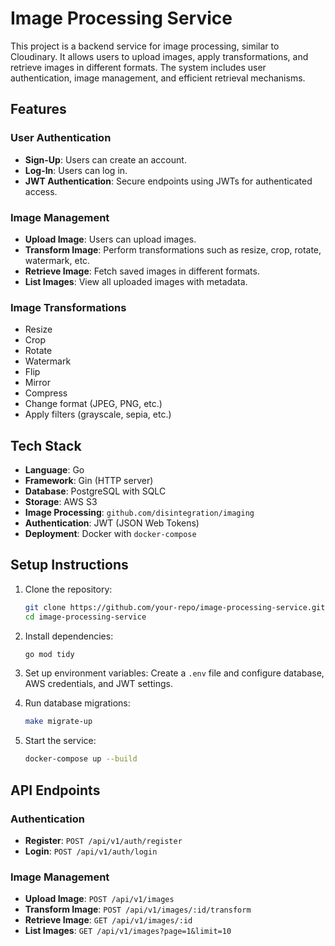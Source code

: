 # Image Processing Service

This project is a backend service for image processing, similar to Cloudinary. It allows users to upload images, apply transformations, and retrieve images in different formats. The system includes user authentication, image management, and efficient retrieval mechanisms.

## Features

### User Authentication

- **Sign-Up**: Users can create an account.
- **Log-In**: Users can log in.
- **JWT Authentication**: Secure endpoints using JWTs for authenticated access.

### Image Management

- **Upload Image**: Users can upload images.
- **Transform Image**: Perform transformations such as resize, crop, rotate, watermark, etc.
- **Retrieve Image**: Fetch saved images in different formats.
- **List Images**: View all uploaded images with metadata.

### Image Transformations

- Resize
- Crop
- Rotate
- Watermark
- Flip
- Mirror
- Compress
- Change format (JPEG, PNG, etc.)
- Apply filters (grayscale, sepia, etc.)

## Tech Stack

- **Language**: Go
- **Framework**: Gin (HTTP server)
- **Database**: PostgreSQL with SQLC
- **Storage**: AWS S3
- **Image Processing**: `github.com/disintegration/imaging`
- **Authentication**: JWT (JSON Web Tokens)
- **Deployment**: Docker with `docker-compose`

## Setup Instructions

1. Clone the repository:

   ```sh
   git clone https://github.com/your-repo/image-processing-service.git
   cd image-processing-service
   ```

2. Install dependencies:

   ```sh
   go mod tidy
   ```

3. Set up environment variables:
   Create a `.env` file and configure database, AWS credentials, and JWT settings.

4. Run database migrations:

   ```sh
   make migrate-up
   ```

5. Start the service:
   ```sh
   docker-compose up --build
   ```

## API Endpoints

### Authentication

- **Register**: `POST /api/v1/auth/register`
- **Login**: `POST /api/v1/auth/login`

### Image Management

- **Upload Image**: `POST /api/v1/images`
- **Transform Image**: `POST /api/v1/images/:id/transform`
- **Retrieve Image**: `GET /api/v1/images/:id`
- **List Images**: `GET /api/v1/images?page=1&limit=10`
